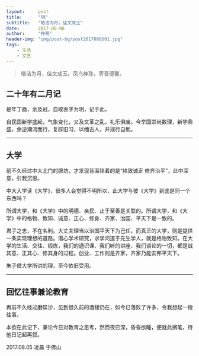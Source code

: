 ```yaml
---
layout:     post
title:      "玥"
subtitle:   "皓洁为月，佳文成玉"
date:       2017-08-06
author:     "柠萌"
header-img: "img/post-bg/post2017080601.jpg"
tags:
    - 生活
    - 文艺
---
```


> 皓洁为月，佳文成玉。凤鸟神珠，寄吾德馨。


## 二十年有二月记

是年丁酉，余及冠，自取表字为玥，记于此。

自民国新学盛起，气象变化，又及文革之乱，礼乐俱废。今举国崇尚数理，新学鼎盛，余逆潮流而行，复辟旧习，以缅古人，并规行自勉。


---

## 大学

前不久经过中大北门的牌坊，才发现背面铭着的是“格致诚正 修齐治平”，此中深意，引我沉思。

中大入学读《大学》，很多人会觉得不明所以，此大学与彼《大学》到底是同一个东西吗？

所谓大学，和《大学》中的明德、亲民、止于至善是关联的。所谓大学，和《大学》中的格物、致知、诚意、正心、修身、齐家、治国、平天下是一致的。

君子之志，不在名利。大丈夫理当以治国平天下为己任，而真正的大学，则是提供一条实现理想的道路。潜心学术研究，求学问道于先生学人，就是格物致知。在大学的生活、交往、锻炼，我们的通识课、我们听的讲座、我们谈论的一切，都是诚其意、正其心、修其身的过程。创业、工作则是齐家，齐家乃能安邦平天下。

朱子借大学所讲的理，至今依旧受用。

---

## 回忆往事兼论教育

再前不久经过磨碟沙，见到很久前的酒楼仍在，如今已落败了许多，令我想起一段往事。

本欲在此记下，兼论今日对教育之思考，然而夜已深，昏昏欲睡，便就此搁笔，待他日记起再叙。

2017.08.05 凌晨 于佛山
